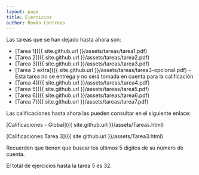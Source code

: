```yaml
---
layout: page
title: Ejercicios
author: Román Contreas
---
```


Las tareas que se han dejado hasta ahora son:

* [Tarea 1]({{ site.github.url }}/assets/tareas/tarea1.pdf)
* [Tarea 2]({{ site.github.url }}/assets/tareas/tarea2.pdf)
* [Tarea 3]({{ site.github.url }}/assets/tareas/tarea3.pdf)
* [Tarea 3 extra]({{ site.github.url }}/assets/tareas/tarea3-opcional.pdf) - Esta tarea no se entrega y no será tomada en cuenta para la calificación
* [Tarea 4]({{ site.github.url }}/assets/tareas/tarea4.pdf)
* [Tarea 5]({{ site.github.url }}/assets/tareas/tarea5.pdf)
* [Tarea 6]({{ site.github.url }}/assets/tareas/tarea6.pdf)
* [Tarea 7]({{ site.github.url }}/assets/tareas/tarea7.pdf)


Las calificaciones hasta ahora las pueden consultar en el siguiente enlace:

[Calificaciones - Global]({{ site.github.url }}/assets/Tareas.html)


[Calificaciones Tarea 3]({{ site.github.url }}/assets/Tarea3.html)

Recuerden que tienen que buscar los últimos 5 digitos de su número de cuenta.

El total de ejercicios hasta la tarea 5 es 32.
